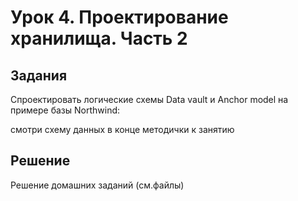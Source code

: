 # Урок 4. Проектирование хранилища. Часть 2

## Задания

Спроектировать логические схемы Data vault и Anchor model на примере базы Northwind:

смотри схему данных в конце методички к занятию


## Решение

Решение домашних заданий (см.файлы)
